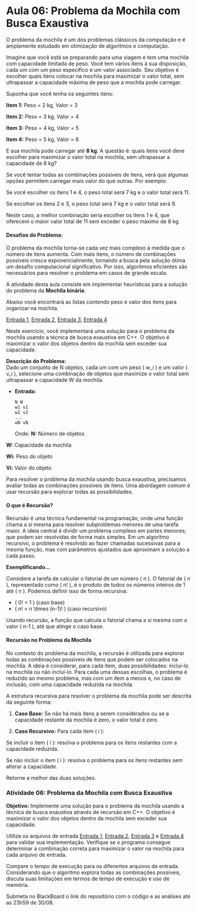 # Aula 06: Problema da Mochila com Busca Exaustiva

O problema da mochila é um dos problemas clássicos da computação e é amplamente estudado em otimização de algoritmos e computação. 

Imagine que você está se preparando para uma viagem e tem uma mochila com capacidade limitada de peso. Você tem vários itens à sua disposição, cada um com um peso específico e um valor associado. Seu objetivo é escolher quais itens colocar na mochila para maximizar o valor total, sem ultrapassar a capacidade máxima de peso que a mochila pode carregar.

Suponha que você tenha os seguintes itens:

**Item 1:** Peso = 2 kg, Valor = $3$

**Item 2:** Peso = 3 kg, Valor = $4$

**Item 3:** Peso = 4 kg, Valor = $5$

**Item 4:** Peso = 5 kg, Valor = $8$

E sua mochila pode carregar até **8 kg**. A questão é: quais itens você deve escolher para maximizar o valor total na mochila, sem ultrapassar a capacidade de 8 kg?

Se você tentar todas as combinações possíveis de itens, verá que algumas opções permitem carregar mais valor do que outras. Por exemplo:

Se você escolher os itens 1 e 4, o peso total será 7 kg e o valor total será $11$.

Se escolher os itens 2 e 3, o peso total será 7 kg e o valor total será $9$.

Neste caso, a melhor combinação seria escolher os itens 1 e 4, que oferecem o maior valor total de $11$ sem exceder o peso máximo de 8 kg.

#### Desafios do Problema:

O problema da mochila torna-se cada vez mais complexo à medida que o número de itens aumenta. Com mais itens, o número de combinações possíveis cresce exponencialmente, tornando a busca pela solução ótima um desafio computacional significativo. Por isso, algoritmos eficientes são necessários para resolver o problema em casos de grande escala.

A atividade desta aula consiste em implementar heurísticas para a solução do problema da **Mochila binária**. 


Abaixo você encontrará as listas contendo peso e valor dos itens para organizar na mochila.

[Entrada 1](itens/in1.txt), [Entrada 2](itens/in2.txt), [Entrada 3](itens/in3.txt), [Entrada 4](itens/in4.txt) 

Neste exercício, você implementará uma solução para o problema da mochila usando a técnica de busca exaustiva em C++. O objetivo é maximizar o valor dos objetos dentro da mochila sem exceder sua capacidade. 

**Descrição do Problema:**  
Dado um conjunto de N objetos, cada um com um peso \( w_i \) e um valor \( v_i \), selecione uma combinação de objetos que maximize o valor total sem ultrapassar a capacidade W da mochila.

- **Entrada:**
  ```
  N W
  w1 v1
  w2 v2
  ...
  wN vN
  ```

  Onde:
**N:** Número de objetos

**W:** Capacidade da mochila 

**Wi:** Peso do objeto

**Vi:** Valor do objeto.

Para resolver o problema da mochila usando busca exaustiva, precisamos avaliar todas as combinações possíveis de itens. Uma abordagem comum é usar recursão para explorar todas as possibilidades.

#### O que é Recursão?

Recursão é uma técnica fundamental na programação, onde uma função chama a si mesma para resolver subproblemas menores de uma tarefa maior. A ideia central é dividir um problema complexo em partes menores, que podem ser resolvidas de forma mais simples. Em um algoritmo recursivo, o problema é resolvido ao fazer chamadas sucessivas para a mesma função, mas com parâmetros ajustados que aproximam a solução a cada passo.

**Exemplificando...**

Considere a tarefa de calcular o fatorial de um número \( n \). O fatorial de \( n \), representado como \( n! \), é o produto de todos os números inteiros de 1 até \( n \). Podemos definir isso de forma recursiva:
- \( 0! = 1 \) (caso base)
- \( n! = n \times (n-1)! \) (caso recursivo)

Usando recursão, a função que calcula o fatorial chama a si mesma com o valor \( n-1 \), até que atinge o caso base.

#### Recursão no Problema da Mochila

No contexto do problema da mochila, a recursão é utilizada para explorar todas as combinações possíveis de itens que podem ser colocados na mochila. A ideia é considerar, para cada item, duas possibilidades: incluí-lo na mochila ou não incluí-lo. Para cada uma dessas escolhas, o problema é reduzido ao mesmo problema, mas com um item a menos e, no caso de inclusão, com uma capacidade reduzida na mochila.

A estrutura recursiva para resolver o problema da mochila pode ser descrita da seguinte forma:

1. **Caso Base:** Se não há mais itens a serem considerados ou se a capacidade 
restante da mochila é zero, o valor total é zero.

2. **Caso Recursivo:** Para cada item \( i \):

Se incluir o item \( i \): resolva o problema para os itens restantes com a capacidade reduzida.

Se não incluir o item \( i \): resolva o problema para os itens restantes sem alterar a capacidade.

Retorne a melhor das duas soluções.

### Atividade 06: Problema da Mochila com Busca Exaustiva

**Objetivo:**
Implemente uma solução para o problema da mochila usando a técnica de busca exaustiva através de recursão em C++. O objetivo é maximizar o valor dos objetos dentro da mochila sem exceder sua capacidade.

Utilize os arquivos de entrada [Entrada 1](itens/in1.txt), [Entrada 2](itens/in2.txt), [Entrada 3](itens/in3.txt) e [Entrada 4](itens/in4.txt) para validar sua implementação. Verifique se o programa consegue determinar a combinação correta para maximizar o valor na mochila para cada arquivo de entrada.

Compare o tempo de execução para os diferentes arquivos de entrada. Considerando que o algoritmo explora todas as combinações possíveis, discuta suas limitações em termos de tempo de execução e uso de memória.

Submeta no BlackBoard o link do repositório com o código e as análises até as 23h59 de 30/08. 